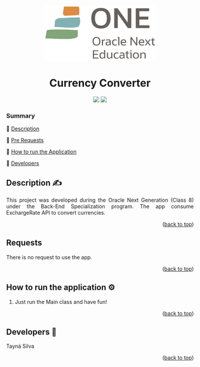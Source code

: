 
<a id="readme-top"></a>
<p align="center">

<img src = "ONE_logo_rgb.png" width="300" height="150">

<h1 align="center">Currency Converter</h1> 

  <p align="center">
   <img src="https://img.shields.io/badge/version-4-blue"> <img src="https://img.shields.io/badge/language-Java%2021.07-orange">
</p>

### Summary

:seedling: [Description](#Description)

:seedling: [Pre Requests](#requests)

:seedling: [How to run the Application](#How-to-run-the-application)

:seedling: [Developers](#developers)


## Description :writing_hand:

<p align="justify">
This project was developed during the Oracle Next Generation (Class 8) under the Back-End Specialization program.
The app consume ExchargeRate API to convert currencies.
</p>
<p align="right">(<a href="#readme-top">back to top</a>)</p>

## Requests

<p align="justify">
  There is no request to use the app. 
</p>
<p align="right">(<a href="#readme-top">back to top</a>)</p>

## How to run the application :gear:

<p align="justify">
  <ol>
  <li> Just run the Main class and have fun!</li>
  </ol>
<p align="right">(<a href="#readme-top">back to top</a>)</p>


## Developers :clap:
Tayná Silva

<p align="right">(<a href="#readme-top">back to top</a>)</p>

